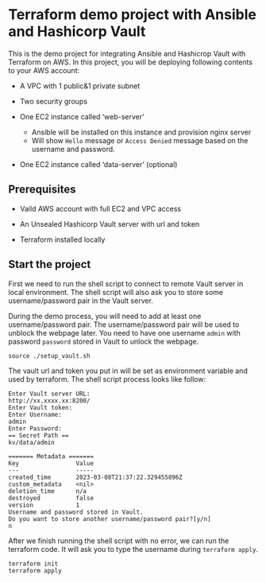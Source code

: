# Terraform demo project with Ansible and Hashicorp Vault

This is the demo project for integrating Ansible and Hashicrop Vault with Terraform on AWS. In this project, you will be deploying following contents to your AWS account:

- A VPC with 1 public&1 private subnet

- Two security groups

- One EC2 instance called ‘web-server’

  - Ansible will be installed on this instance and provision nginx server
  - Will show `Hello` message or `Access Denied` message based on the username and password.

- One EC2 instance called ‘data-server’ (optional)

## Prerequisites

- Vaild AWS account with full EC2 and VPC access

- An Unsealed Hashicorp Vault server with url and token

- Terraform installed locally

## Start the project

First we need to run the shell script to connect to remote Vault server in local environment. The shell script will also ask you to store some username/password pair in the Vault server.

During the demo process, you will need to add at least one username/password pair. The username/password pair will be used to unblock the webpage later. You need to have one username `admin` with password `password` stored in Vault to unlock the webpage. 

```
source ./setup_vault.sh 
```

The vault url and token you put in will be set as environment variable and used by terraform.
The shell script process looks like follow:
```
Enter Vault server URL:
http://xx.xxxx.xx:8200/
Enter Vault token:
Enter Username:
admin
Enter Password:
== Secret Path ==
kv/data/admin

======= Metadata =======
Key                Value
---                -----
created_time       2023-03-08T21:37:22.329455896Z
custom_metadata    <nil>
deletion_time      n/a
destroyed          false
version            1
Username and password stored in Vault.
Do you want to store another username/password pair?[y/n]
n

```
After we finish running the shell script with no error, we can run the terraform code. It will ask you to type the username during `terraform apply`.

```
terraform init
terraform apply
```

